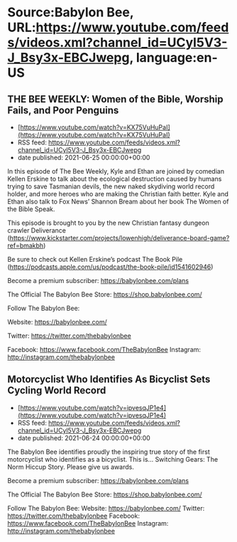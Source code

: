# Source:Babylon Bee, URL:https://www.youtube.com/feeds/videos.xml?channel_id=UCyl5V3-J_Bsy3x-EBCJwepg, language:en-US

## THE BEE WEEKLY: Women of the Bible, Worship Fails, and Poor Penguins
 - [https://www.youtube.com/watch?v=KX75VuHuPaI](https://www.youtube.com/watch?v=KX75VuHuPaI)
 - RSS feed: https://www.youtube.com/feeds/videos.xml?channel_id=UCyl5V3-J_Bsy3x-EBCJwepg
 - date published: 2021-06-25 00:00:00+00:00

In this episode of The Bee Weekly, Kyle and Ethan are joined by comedian Kellen Erskine to talk about the ecological destruction caused by humans trying to save Tasmanian devils, the new naked skydiving world record holder, and more heroes who are making the Christian faith better. Kyle and Ethan also talk to Fox News’ Shannon Bream about her book The Women of the Bible Speak. 



This episode is brought to you by the new Christian fantasy dungeon crawler Deliverance (https://www.kickstarter.com/projects/lowenhigh/deliverance-board-game?ref=bmakbh)



Be sure to check out Kellen Erskine’s podcast The Book Pile (https://podcasts.apple.com/us/podcast/the-book-pile/id1541602946)


Become a premium subscriber:  https://babylonbee.com/plans



The Official The Babylon Bee Store:  https://shop.babylonbee.com/


Follow The Babylon Bee:

Website: https://babylonbee.com/

Twitter: https://twitter.com/thebabylonbee

Facebook: https://www.facebook.com/TheBabylonBee
Instagram: http://instagram.com/thebabylonbee

## Motorcyclist Who Identifies As Bicyclist Sets Cycling World Record
 - [https://www.youtube.com/watch?v=ipvesqJP1e4](https://www.youtube.com/watch?v=ipvesqJP1e4)
 - RSS feed: https://www.youtube.com/feeds/videos.xml?channel_id=UCyl5V3-J_Bsy3x-EBCJwepg
 - date published: 2021-06-24 00:00:00+00:00

The Babylon Bee identifies proudly the inspiring true story of the first motorcyclist who identifies as a bicyclist. This is... Switching Gears: The Norm Hiccup Story. Please give us awards.

Become a premium subscriber:  https://babylonbee.com/plans

The Official The Babylon Bee Store:  https://shop.babylonbee.com/

Follow The Babylon Bee:
Website: https://babylonbee.com/
Twitter: https://twitter.com/thebabylonbee
Facebook: https://www.facebook.com/TheBabylonBee
Instagram: http://instagram.com/thebabylonbee


